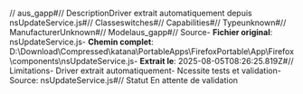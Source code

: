 // aus_gapp#// DescriptionDriver extrait automatiquement depuis nsUpdateService.js#// Classeswitches#// Capabilities#// Typeunknown#// ManufacturerUnknown#// Modelaus_gapp#// Source- **Fichier original**: nsUpdateService.js- **Chemin complet**: D:\Download\Compressed\katana\PortableApps\FirefoxPortable\App\Firefox\components\nsUpdateService.js- **Extrait le**: 2025-08-05T08:26:25.819Z#// Limitations- Driver extrait automatiquement- Ncessite tests et validation- Source: nsUpdateService.js#// Statut En attente de validation